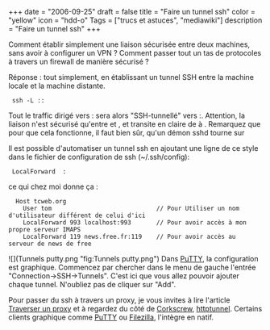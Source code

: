 +++
date = "2006-09-25"
draft = false
title = "Faire un tunnel ssh"
color = "yellow"
icon = "hdd-o"
Tags = ["trucs et astuces", "mediawiki"]
description = "Faire un tunnel ssh"
+++

Comment établir simplement une liaison sécurisée entre deux machines,
sans avoir à configurer un VPN ? Comment passer tout un tas de
protocoles à travers un firewall de manière sécurisé ?

Réponse : tout simplement, en établissant un tunnel SSH entre la machine
locale et la machine distante.

` ssh -L `<port local>`:`<machine cible>`:`<port cible>` `<machine distante>

Tout le traffic dirigé vers <machine locale>:<port local> sera alors
"SSH-tunnellé" vers <machine cible>:<port cible>. Attention, la liaison
n'est sécurisé qu'entre <machine locale> et <machine distante>, et
transite en claire de <machine distante> à <machine cible>. Remarquez
que pour que cela fonctionne, il faut bien sûr, qu'un démon sshd tourne
sur <machine distante>

Il est possible d'automatiser un tunnel ssh en ajoutant une ligne de ce
style dans le fichier de configuration de ssh (\~/.ssh/config):

` LocalForward `<port local>` `<machine cible>`:`<port cible>

ce qui chez moi donne ça :

      Host tcweb.org
        User tom                             // Pour Utiliser un nom d'utilisateur différent de celui d'ici
        LocalForward 993 localhost:993       // Pour avoir accès à mon propre serveur IMAPS
        LocalForward 119 news.free.fr:119    // Pour avoir accès au serveur de news de free

![](Tunnels putty.png "fig:Tunnels putty.png") Dans
[PuTTY](/wiki/putty), la configuration est graphique. Commencez par
chercher dans le menu de gauche l'entrée "Connection-\>SSH-\>Tunnels".
C'est ici que vous allez pouvoir ajouter chaque tunnel. N'oubliez pas de
cliquer sur "Add".

Pour passer du ssh à travers un proxy, je vous invites à lire l'article
[Traverser un proxy](/wiki/traverser-un-proxy) et à regardez du
côté de [Corkscrew](/wiki/corkscrew),
[httptunnel](httptunnel "wikilink"). Certains clients graphique comme
[PuTTY](/wiki/putty) ou [Filezilla](/wiki/filezilla),
l'intègre en natif.
